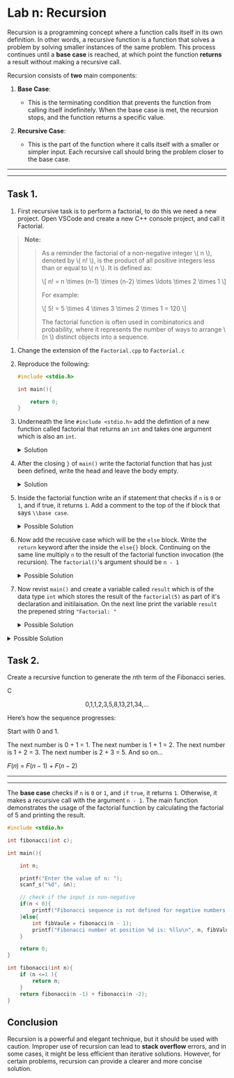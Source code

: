 # Lab n: Recursion

Recursion is a programming concept where a function calls itself in its own definition. In other words, a recursive function is a function that solves a problem by solving smaller instances of the same problem. This process continues until a **base case** is reached, at which point the function **returns** a result without making a recursive call.

Recursion consists of **two** main components:

1. **Base Case**: 
   - This is the terminating condition that prevents the function from calling itself indefinitely. When the base case is met, the recursion stops, and the function returns a specific value.

2. **Recursive Case**: 
   - This is the part of the function where it calls itself with a smaller or simpler input. Each recursive call should bring the problem closer to the base case.



-----------------------------------
-----------------------------------

## Task 1.

1. First recursive task is to perform a factorial, to do this we need a new project. Open VSCode and create a new C++ console project, and call it Factorial.

>**Note:**
>>
>>    As a reminder the factorial of a non-negative integer \\( n \\), denoted by \\( n! \\), is the product of all positive integers less than or equal to \\( n \\). It is defined as:
>>
>>    \\[ n! = n \times (n-1) \times (n-2) \times \ldots \times 2 \times 1 \\]
>>
>>For example:
>>
>>    \\[ 5! = 5 \times 4 \times 3 \times 2 \times 1 = 120 \\]
>>
>>The factorial function is often used in combinatorics and probability, where it represents the number of ways to arrange \\(n \\) distinct objects into a sequence.


1. Change the extension of the `Factorial.cpp` to `Factorial.c`

2. Reproduce the following:
    ```c
    #include <stdio.h>

    int main(){

        return 0;
    }
    ```

3. Underneath the line `#include <stdio.h>` add the defintion of a new function called factorial that returns an `int` and takes one argument which is also an `int`.
   <details>
   <summary>Solution</summary>

    ```c
    int factorial(int n);
    ```

   </details>

<p></p>

4. After the closing `}` of `main()` write the factorial function that has just been defined, write the head and leave the body empty. 

    <details>
    <summary>Solution</summary>

    ```c
    int main(){
        ...
    }

    int factorial(int n){

    }
    ```

    </details>

5. Inside the factorial function write an if statement that checks if `n` is `0` or `1`, and if true, it returns `1`. Add a comment to the top of the if block that says `\\base case`. 


    <details>
    <summary>Possible Solution</summary>

    ```c
    int factorial(int n) {
        // Base case
        if (n == 0 || n == 1) {
            return 1;
        }
    }
    ```

    </details>

6. Now add the recusive case which will be the `else` block. Write the `return` keyword after the inside the `else{}` block. Continuing on the same line multiply `n` to the result of the factorial function invocation (the recursion). The `factorial()`'s argument should be `n - 1`

    <details>
    <summary>Possible Solution</summary>

    ```c
    int factorial(int n) {
        // Base case
        if (n == 0 || n == 1) {
            return 1;
        }else {
            // Recursive case
            return n * factorial(n - 1);
        }
    }
    ```

    </details>


7. Now revist `main()` and create a variable called `result` which is of the data type `int` which stores the result of the `factorial(5)` as part of it's declaration and initilaisation. On the next line print the variable `result` the prepened string `"Factorial: "`


    <details>
    <summary>Possible Solution</summary>

    ```c
    int main() {
        // Example usage
        int result = factorial(5);
        printf("Factorial: %d\n", result);  // Output: 120

        return 0;
    }
    ```
    </details>

<details>
<summary>Possible Solution</summary>

```c
#include <stdio.h>

// Function prototype
int factorial(int n);

int main() {
    // Example usage
    int result = factorial(5);
    printf("Factorial: %d\n", result);  // Output: 120

    return 0;
}

// Function definition
int factorial(int n) {
    // Base case
    if (n == 0 || n == 1) {
        return 1;
    } else {
        // Recursive case
        return n * factorial(n - 1);
    }
}
```

</details>

## Task 2.

Create a recursive function to generate the *n*th term of the Fibonacci series.

C
<div align=center>

0,1,1,2,3,5,8,13,21,34,…

</div>

Here’s how the sequence progresses:

Start with 0 and 1.

The next number is 0 + 1 = 1.
The next number is 1 + 1 = 2.
The next number is 1 + 2 = 3.
The next number is 2 + 3 = 5. And so on...

𝐹(𝑛) = 𝐹(𝑛 − 1) + 𝐹(𝑛 − 2)





------------------------------
------------------------------

The **base case** checks if `n` is `0` or `1`, and `if` `true`, it returns `1`. Otherwise, it makes a recursive call with the argument `n - 1`. The main function demonstrates the usage of the factorial function by calculating the factorial of 5 and printing the result.

```c
#include <stdio.h>

int fibonacci(int c);

int main(){

    int n;

    printf("Enter the value of n: ");
    scanf_s("%d", &n);

    // check if the input is non-negative
    if(n < 0){
        printf("Fibonacci sequence is not defined for negative numbers.");
    }else{
        int fibVaule = fibonacci(n - 1);
        printf("Fibonacci number at position %d is: %llu\n", n, fibValue);
    }

    return 0;
}

int fibonacci(int n){
    if (n <=1 ){
        return n;
    }
    return fibonacci(n -1) + fibonacci(n -2);
}
```

## Conclusion

Recursion is a powerful and elegant technique, but it should be used with caution. Improper use of recursion can lead to **stack overflow** errors, and in some cases, it might be less efficient than iterative solutions. However, for certain problems, recursion can provide a clearer and more concise solution.